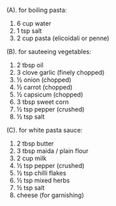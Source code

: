(A). for boiling pasta:
1. 6 cup water
2. 1 tsp salt
3. 2 cup pasta (elicoidali or penne)

(B). for sauteeing vegetables:
1. 2 tbsp oil
2. 3 clove garlic (finely chopped)
3. ½ onion (chopped)
4. ½ carrot (chopped)
5. ½ capsicum (chopped)
6. 3 tbsp sweet corn
7. ½ tsp pepper (crushed)
8. ½ tsp salt

(C). for white pasta sauce:
1. 2 tbsp butter
2. 3 tbsp maida / plain flour
3. 2 cup milk
4. ½ tsp pepper (crushed)
5. ½ tsp chilli flakes
6. ½ tsp mixed herbs
7. ½ tsp salt
8. cheese (for garnishing)
